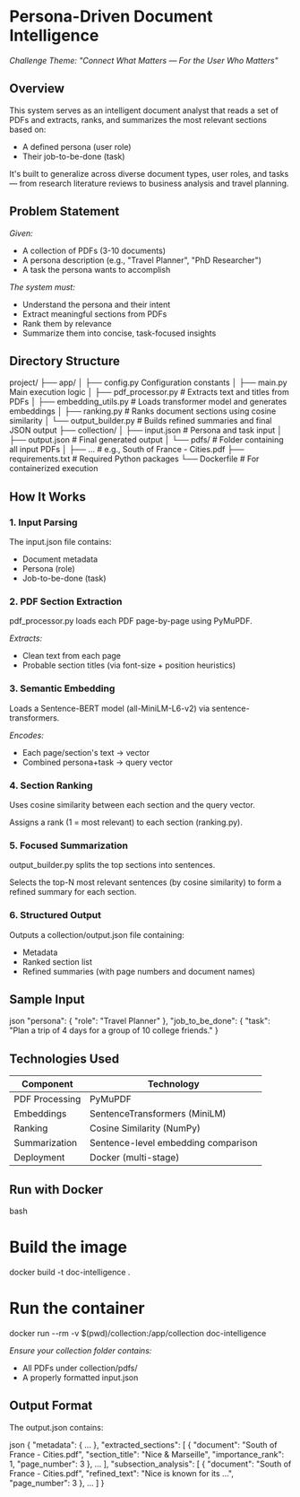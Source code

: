 # Persona-Driven Document Intelligence

*Challenge Theme: "Connect What Matters — For the User Who Matters"*

## Overview

This system serves as an intelligent document analyst that reads a set of PDFs and extracts, ranks, and summarizes the most relevant sections based on:

- A defined persona (user role)
- Their job-to-be-done (task)

It's built to generalize across diverse document types, user roles, and tasks — from research literature reviews to business analysis and travel planning.

## Problem Statement

*Given:*
- A collection of PDFs (3-10 documents)
- A persona description (e.g., "Travel Planner", "PhD Researcher")
- A task the persona wants to accomplish

*The system must:*
- Understand the persona and their intent
- Extract meaningful sections from PDFs
- Rank them by relevance
- Summarize them into concise, task-focused insights

## Directory Structure


project/
├── app/
│   ├── config.py                Configuration constants
│   ├── main.py                  Main execution logic
│   ├── pdf_processor.py        # Extracts text and titles from PDFs
│   ├── embedding_utils.py      # Loads transformer model and generates embeddings
│   ├── ranking.py              # Ranks document sections using cosine similarity
│   └── output_builder.py       # Builds refined summaries and final JSON output
├── collection/
│   ├── input.json              # Persona and task input
│   ├── output.json             # Final generated output
│   └── pdfs/                   # Folder containing all input PDFs
│       ├── ...                 # e.g., South of France - Cities.pdf
├── requirements.txt            # Required Python packages
└── Dockerfile                  # For containerized execution


## How It Works

### 1. Input Parsing
The input.json file contains:
- Document metadata
- Persona (role)
- Job-to-be-done (task)

### 2. PDF Section Extraction
pdf_processor.py loads each PDF page-by-page using PyMuPDF.

*Extracts:*
- Clean text from each page
- Probable section titles (via font-size + position heuristics)

### 3. Semantic Embedding
Loads a Sentence-BERT model (all-MiniLM-L6-v2) via sentence-transformers.

*Encodes:*
- Each page/section's text → vector
- Combined persona+task → query vector

### 4. Section Ranking
Uses cosine similarity between each section and the query vector.

Assigns a rank (1 = most relevant) to each section (ranking.py).

### 5. Focused Summarization
output_builder.py splits the top sections into sentences.

Selects the top-N most relevant sentences (by cosine similarity) to form a refined summary for each section.

### 6. Structured Output
Outputs a collection/output.json file containing:
- Metadata
- Ranked section list
- Refined summaries (with page numbers and document names)

## Sample Input

json
"persona": {
  "role": "Travel Planner"
},
"job_to_be_done": {
  "task": "Plan a trip of 4 days for a group of 10 college friends."
}


## Technologies Used

| Component | Technology |
|-----------|------------|
| PDF Processing | PyMuPDF |
| Embeddings | SentenceTransformers (MiniLM) |
| Ranking | Cosine Similarity (NumPy) |
| Summarization | Sentence-level embedding comparison |
| Deployment | Docker (multi-stage) |

## Run with Docker

bash
# Build the image
docker build -t doc-intelligence .

# Run the container
docker run --rm -v $(pwd)/collection:/app/collection doc-intelligence


*Ensure your collection folder contains:*
- All PDFs under collection/pdfs/
- A properly formatted input.json

## Output Format

The output.json contains:

json
{
  "metadata": { ... },
  "extracted_sections": [
    {
      "document": "South of France - Cities.pdf",
      "section_title": "Nice & Marseille",
      "importance_rank": 1,
      "page_number": 3
    },
    ...
  ],
  "subsection_analysis": [
    {
      "document": "South of France - Cities.pdf",
      "refined_text": "Nice is known for its ...",
      "page_number": 3
    },
    ...
  ]
}
